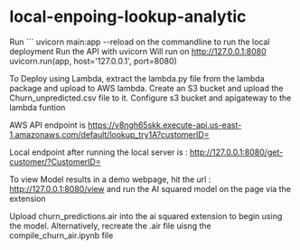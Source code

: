 # local-enpoing-lookup-analytic


Run ``` uvicorn main:app --reload on the commandline to run the local deployment
 Run the API with uvicorn
   Will run on http://127.0.0.1:8080
    uvicorn.run(app, host='127.0.0.1', port=8080)


To Deploy using Lambda, extract the lambda.py file from the lambda package and upload to AWS lambda. Create an S3 bucket and upload the Churn_unpredicted.csv file to it.
Configure s3 bucket and apigateway to the lambda funtion


AWS API endpoint is https://v8ngh65skk.execute-api.us-east-1.amazonaws.com/default/lookup_try1A?customerID=

Local endpoint after running the local server is : http://127.0.0.1:8080/get-customer/?CustomerID=



To view Model results in a demo webpage, hit the url : http://127.0.0.1:8080/view  and run the AI squared model on the page  via the extension

Upload churn_predictions.air into the ai squared extension to begin using the model. 
Alternatively, recreate the .air file uisng the compile_churn_air.ipynb file
